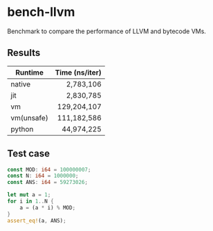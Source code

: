 # bench-llvm

Benchmark to compare the performance of LLVM and bytecode VMs.

## Results

| Runtime    | Time (ns/iter) |
| ---------- | -------------: |
| native     |      2,783,106 |
| jit        |      2,830,785 |
| vm         |    129,204,107 |
| vm(unsafe) |    111,182,586 |
| python     |     44,974,225 |

## Test case
```rust
const MOD: i64 = 100000007;
const N: i64 = 1000000;
const ANS: i64 = 59273026;

let mut a = 1;
for i in 1..N {
    a = (a * i) % MOD;
}
assert_eq!(a, ANS);
```

